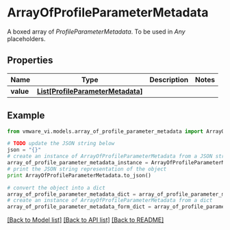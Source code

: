 # ArrayOfProfileParameterMetadata

A boxed array of *ProfileParameterMetadata*. To be used in *Any* placeholders. 

## Properties
Name | Type | Description | Notes
------------ | ------------- | ------------- | -------------
**value** | [**List[ProfileParameterMetadata]**](ProfileParameterMetadata.md) |  | 

## Example

```python
from vmware_vi.models.array_of_profile_parameter_metadata import ArrayOfProfileParameterMetadata

# TODO update the JSON string below
json = "{}"
# create an instance of ArrayOfProfileParameterMetadata from a JSON string
array_of_profile_parameter_metadata_instance = ArrayOfProfileParameterMetadata.from_json(json)
# print the JSON string representation of the object
print ArrayOfProfileParameterMetadata.to_json()

# convert the object into a dict
array_of_profile_parameter_metadata_dict = array_of_profile_parameter_metadata_instance.to_dict()
# create an instance of ArrayOfProfileParameterMetadata from a dict
array_of_profile_parameter_metadata_form_dict = array_of_profile_parameter_metadata.from_dict(array_of_profile_parameter_metadata_dict)
```
[[Back to Model list]](../README.md#documentation-for-models) [[Back to API list]](../README.md#documentation-for-api-endpoints) [[Back to README]](../README.md)


